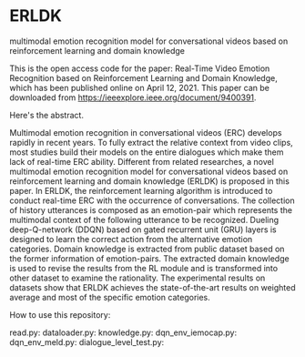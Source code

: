# ERLDK
multimodal emotion recognition model for conversational videos based on reinforcement learning and domain knowledge

This is the open access code for the paper: Real-Time Video Emotion Recognition based on Reinforcement Learning and Domain Knowledge, which has been published online on April 12, 2021. This paper can be downloaded from https://ieeexplore.ieee.org/document/9400391.

Here's the abstract.

Multimodal emotion recognition in conversational videos (ERC) develops rapidly in recent years. To fully extract the relative context from video clips, most studies build their models on the entire dialogues which make them lack of real-time ERC ability. Different from related researches, a novel multimodal emotion recognition model for conversational videos based on reinforcement learning and domain knowledge (ERLDK) is proposed in this paper. In ERLDK, the reinforcement learning algorithm is introduced to conduct real-time ERC with the occurrence of conversations. The collection of history utterances is composed as an emotion-pair which represents the multimodal context of the following utterance to be recognized. Dueling deep-Q-network (DDQN) based on gated recurrent unit (GRU) layers is designed to learn the correct action from the alternative emotion categories. Domain knowledge is extracted from public dataset based on the former information of emotion-pairs. The extracted domain knowledge is used to revise the results from the RL module and is transformed into other dataset to examine the rationality. The experimental results on datasets show that ERLDK achieves the state-of-the-art results on weighted average and most of the specific emotion categories.

How to use this repository:

read.py:
dataloader.py:
knowledge.py:
dqn_env_iemocap.py:
dqn_env_meld.py:
dialogue_level_test.py:
